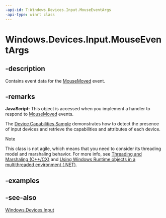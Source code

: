 ```yaml
---
-api-id: T:Windows.Devices.Input.MouseEventArgs
-api-type: winrt class
---
```


<!-- Class syntax.
public class MouseEventArgs : Windows.Devices.Input.IMouseEventArgs
-->

# Windows.Devices.Input.MouseEventArgs

## -description
Contains event data for the [MouseMoved](mousedevice_mousemoved.md) event.

## -remarks
**JavaScript:** This object is accessed when you implement a handler to respond to [MouseMoved](mousedevice_mousemoved.md) events.

The [Device Capabilities Sample](https://github.com/microsoftarchive/msdn-code-gallery-microsoft/tree/411c271e537727d737a53fa2cbe99eaecac00cc0/Official%20Windows%20Platform%20Sample/Input%20Device%20capabilities%20sample) demonstrates how to detect the presence of input devices and retrieve the capabilities and attributes of each device.

<!-- confirmed -->
> [!NOTE]
> This class is not agile, which means that you need to consider its threading model and marshaling behavior. For more info, see [Threading and Marshaling (C++/CX)](http://msdn.microsoft.com/en-us/library/windows/apps/hh771042.aspx) and [Using Windows Runtime objects in a multithreaded environment (.NET)](https://go.microsoft.com/fwlink/p/?linkid=258277).

## -examples

## -see-also
[Windows.Devices.Input](windows_devices_input.md)
